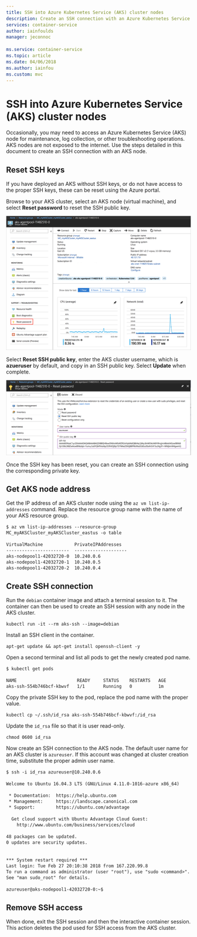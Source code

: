 ```yaml
---
title: SSH into Azure Kubernetes Service (AKS) cluster nodes
description: Create an SSH connection with an Azure Kubernetes Service (AKS) cluster nodes
services: container-service
author: iainfoulds
manager: jeconnoc

ms.service: container-service
ms.topic: article
ms.date: 04/06/2018
ms.author: iainfou
ms.custom: mvc
---
```


# SSH into Azure Kubernetes Service (AKS) cluster nodes

Occasionally, you may need to access an Azure Kubernetes Service (AKS) node for maintenance, log collection, or other troubleshooting operations. AKS nodes are not exposed to the internet. Use the steps detailed in this document to create an SSH connection with an AKS node.

## Reset SSH keys

If you have deployed an AKS without SSH keys, or do not have access to the proper SSH keys, these can be reset using the Azure portal.

Browse to your AKS cluster, select an AKS node (virtual machine), and select **Reset password** to reset the SSH public key.

![AKS VM with reset password button](media/aks-ssh/reset-password.png)

Select **Reset SSH public key**, enter the AKS cluster username, which is **azueruser** by default, and copy in an SSH public key. Select **Update** when complete.

![AKS portal VM with reset password button](media/aks-ssh/reset-password-2.png)

Once the SSH key has been reset, you can create an SSH connection using the corresponding private key.

## Get AKS node address

Get the IP address of an AKS cluster node using the `az vm list-ip-addresses` command. Replace the resource group name with the name of your AKS resource group.

```console
$ az vm list-ip-addresses --resource-group MC_myAKSCluster_myAKSCluster_eastus -o table

VirtualMachine            PrivateIPAddresses
------------------------  --------------------
aks-nodepool1-42032720-0  10.240.0.6
aks-nodepool1-42032720-1  10.240.0.5
aks-nodepool1-42032720-2  10.240.0.4
```

## Create SSH connection

Run the `debian` container image and attach a terminal session to it. The container can then be used to create an SSH session with any node in the AKS cluster.

```console
kubectl run -it --rm aks-ssh --image=debian
```

Install an SSH client in the container.

```console
apt-get update && apt-get install openssh-client -y
```

Open a second terminal and list all pods to get the newly created pod name.

```console
$ kubectl get pods

NAME                       READY     STATUS    RESTARTS   AGE
aks-ssh-554b746bcf-kbwvf   1/1       Running   0          1m
```

Copy the private SSH key to the pod, replace the pod name with the proper value.

```console
kubectl cp ~/.ssh/id_rsa aks-ssh-554b746bcf-kbwvf:/id_rsa
```

Update the `id_rsa` file so that it is user read-only.

```console
chmod 0600 id_rsa
```

Now create an SSH connection to the AKS node. The default user name for an AKS cluster is `azureuser`. If this account was changed at cluster creation time, substitute the proper admin user name.

```console
$ ssh -i id_rsa azureuser@10.240.0.6

Welcome to Ubuntu 16.04.3 LTS (GNU/Linux 4.11.0-1016-azure x86_64)

 * Documentation:  https://help.ubuntu.com
 * Management:     https://landscape.canonical.com
 * Support:        https://ubuntu.com/advantage

  Get cloud support with Ubuntu Advantage Cloud Guest:
    http://www.ubuntu.com/business/services/cloud

48 packages can be updated.
0 updates are security updates.


*** System restart required ***
Last login: Tue Feb 27 20:10:38 2018 from 167.220.99.8
To run a command as administrator (user "root"), use "sudo <command>".
See "man sudo_root" for details.

azureuser@aks-nodepool1-42032720-0:~$
```

## Remove SSH access

When done, exit the SSH session and then the interactive container session. This action deletes the pod used for SSH access from the AKS cluster.
